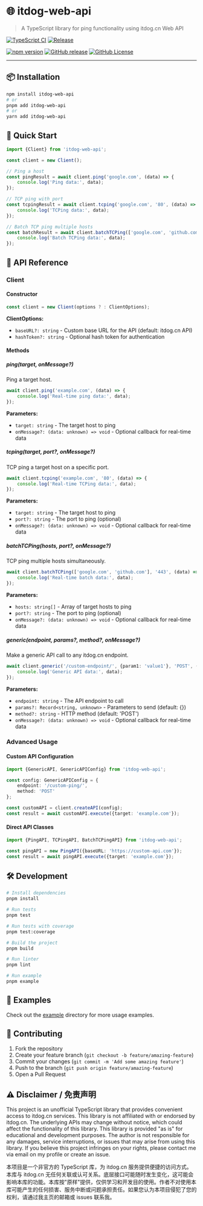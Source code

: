 # 🌐 itdog-web-api

> A TypeScript library for ping functionality using itdog.cn Web API

[![TypeScript CI](https://github.com/Sn0wo2/itdog-web-api/actions/workflows/ts.yml/badge.svg)](https://github.com/Sn0wo2/itdog-web-api/actions/workflows/ts.yml)
[![Release](https://github.com/Sn0wo2/itdog-web-api/actions/workflows/release.yml/badge.svg)](https://github.com/Sn0wo2/itdog-web-api/actions/workflows/release.yml)

[![npm version](https://img.shields.io/npm/v/itdog-web-api?color=blue)](https://www.npmjs.com/package/itdog-web-api)
[![GitHub release](https://img.shields.io/github/v/release/Sn0wo2/itdog-web-api?color=blue)](https://github.com/Sn0wo2/itdog-web-api/releases)
[![GitHub License](https://img.shields.io/github/license/Sn0wo2/itdog-web-api)](LICENSE)

---

## 📦 Installation

```bash
npm install itdog-web-api
# or
pnpm add itdog-web-api
# or
yarn add itdog-web-api
```

## 🚀 Quick Start

```typescript
import {Client} from 'itdog-web-api';

const client = new Client();

// Ping a host
const pingResult = await client.ping('google.com', (data) => {
    console.log('Ping data:', data);
});

// TCP ping with port
const tcpingResult = await client.tcping('google.com', '80', (data) => {
    console.log('TCPing data:', data);
});

// Batch TCP ping multiple hosts
const batchResult = await client.batchTCPing(['google.com', 'github.com'], '443', (data) => {
    console.log('Batch TCPing data:', data);
});
```

## 📖 API Reference

### Client

#### Constructor

```typescript
const client = new Client(options ? : ClientOptions);
```

**ClientOptions:**

- `baseURL?: string` - Custom base URL for the API (default: itdog.cn API)
- `hashToken?: string` - Optional hash token for authentication

#### Methods

##### ping(target, onMessage?)

Ping a target host.

```typescript
await client.ping('example.com', (data) => {
    console.log('Real-time ping data:', data);
});
```

**Parameters:**

- `target: string` - The target host to ping
- `onMessage?: (data: unknown) => void` - Optional callback for real-time data

##### tcping(target, port?, onMessage?)

TCP ping a target host on a specific port.

```typescript
await client.tcping('example.com', '80', (data) => {
    console.log('Real-time TCPing data:', data);
});
```

**Parameters:**

- `target: string` - The target host to ping
- `port?: string` - The port to ping (optional)
- `onMessage?: (data: unknown) => void` - Optional callback for real-time data

##### batchTCPing(hosts, port?, onMessage?)

TCP ping multiple hosts simultaneously.

```typescript
await client.batchTCPing(['google.com', 'github.com'], '443', (data) => {
    console.log('Real-time batch data:', data);
});
```

**Parameters:**

- `hosts: string[]` - Array of target hosts to ping
- `port?: string` - The port to ping (optional)
- `onMessage?: (data: unknown) => void` - Optional callback for real-time data

##### generic(endpoint, params?, method?, onMessage?)

Make a generic API call to any itdog.cn endpoint.

```typescript
await client.generic('/custom-endpoint/', {param1: 'value1'}, 'POST', (data) => {
    console.log('Generic API data:', data);
});
```

**Parameters:**

- `endpoint: string` - The API endpoint to call
- `params?: Record<string, unknown>` - Parameters to send (default: {})
- `method?: string` - HTTP method (default: 'POST')
- `onMessage?: (data: unknown) => void` - Optional callback for real-time data

### Advanced Usage

#### Custom API Configuration

```typescript
import {GenericAPI, GenericAPIConfig} from 'itdog-web-api';

const config: GenericAPIConfig = {
    endpoint: '/custom-ping/',
    method: 'POST'
};

const customAPI = client.createAPI(config);
const result = await customAPI.execute({target: 'example.com'});
```

#### Direct API Classes

```typescript
import {PingAPI, TCPingAPI, BatchTCPingAPI} from 'itdog-web-api';

const pingAPI = new PingAPI({baseURL: 'https://custom-api.com'});
const result = await pingAPI.execute({target: 'example.com'});
```

## 🛠️ Development

```bash
# Install dependencies
pnpm install

# Run tests
pnpm test

# Run tests with coverage
pnpm test:coverage

# Build the project
pnpm build

# Run linter
pnpm lint

# Run example
pnpm example
```

## 📝 Examples

Check out the [example](./example) directory for more usage examples.

## 🤝 Contributing

1. Fork the repository
2. Create your feature branch (`git checkout -b feature/amazing-feature`)
3. Commit your changes (`git commit -m 'Add some amazing feature'`)
4. Push to the branch (`git push origin feature/amazing-feature`)
5. Open a Pull Request

## ⚠️ Disclaimer / 免责声明

This project is an unofficial TypeScript library that provides convenient access to itdog.cn services. This library is not affiliated with or endorsed by itdog.cn. The underlying APIs may change without notice, which could affect the functionality of this library. This library is provided "as is" for educational and development purposes. The author is not responsible for any damages, service interruptions, or issues that may arise from using this library. If you believe this project infringes on your rights, please contact me via email on my profile or create an issue.

本项目是一个非官方的 TypeScript 库，为 itdog.cn 服务提供便捷的访问方式。本库与 itdog.cn 无任何关联或认可关系。底层接口可能随时发生变化，这可能会影响本库的功能。本库按"原样"提供，仅供学习和开发目的使用。作者不对使用本库可能产生的任何损害、服务中断或问题承担责任。如果您认为本项目侵犯了您的权利，请通过我主页的邮箱或 issues 联系我。